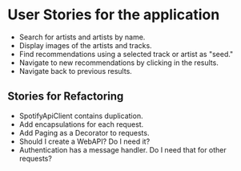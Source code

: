 ﻿# User Stories for the application

- Search for artists and artists by name.
- Display images of the artists and tracks.
- Find recommendations using a selected track or artist as "seed."
- Navigate to new recommendations by clicking in the results.
- Navigate back to previous results.

## Stories for Refactoring

- SpotifyApiClient contains duplication.
- Add encapsulations for each request.
- Add Paging as a Decorator to requests.
- Should I create a WebAPI? Do I need it?
- Authentication has a message handler. Do I need that for other requests?
